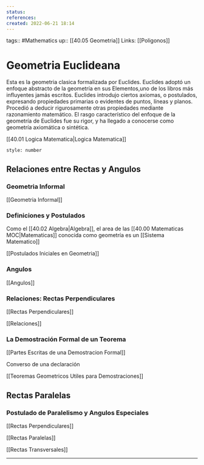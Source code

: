 ```yaml
---
status:
references:
created: 2022-06-21 18:14
---
```

tags:: #Mathematics 
up:: [[40.05 Geometria]]
Links: [[Poligonos]] 
# Geometria Euclideana
Esta es la geometria clasica formalizada por Euclides. Euclides adoptó un enfoque abstracto de la geometría en sus Elementos,uno de los libros más influyentes jamás escritos. Euclides introdujo ciertos axiomas, o postulados, expresando propiedades primarias o evidentes de puntos, líneas y planos. Procedió a deducir rigurosamente otras propiedades mediante razonamiento matemático. El rasgo característico del enfoque de la geometría de Euclides fue su rigor, y ha llegado a conocerse como geometría axiomática o sintética.

[[40.01 Logica Matematica|Logica Matematica]] 

```toc
style: number
```

## Relaciones entre Rectas y Angulos
### Geometria Informal
[[Geometria Informal]]

### Definiciones y Postulados
Como el [[40.02 Algebra|Algebra]], el area de las [[40.00 Matematicas MOC|Matematicas]] conocida como geometría es un [[Sistema Matematico]]

[[Postulados Iniciales en Geometria]]

### Angulos 
[[Angulos]]

### Relaciones: Rectas Perpendiculares
[[Rectas Perpendiculares]]

[[Relaciones]]

### La Demostración Formal de un Teorema
[[Partes Escritas de una Demostracion Formal]]

Converso de una declaración

[[Teoremas Geometricos Utiles para Demostraciones]]

## Rectas Paralelas
### Postulado de Paralelismo y Angulos Especiales
[[Rectas Perpendiculares]] 

[[Rectas Paralelas]]

[[Rectas Transversales]]
___
